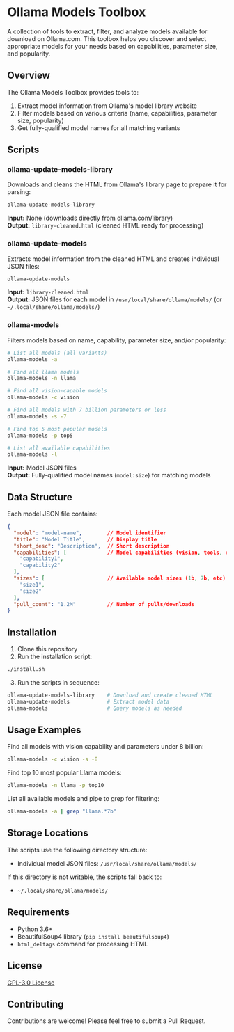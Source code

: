 # Ollama Models Toolbox

A collection of tools to extract, filter, and analyze models available for download on Ollama.com. 
This toolbox helps you discover and select appropriate models for your needs based on capabilities, 
parameter size, and popularity.

## Overview

The Ollama Models Toolbox provides tools to:

1. Extract model information from Ollama's model library website
2. Filter models based on various criteria (name, capabilities, parameter size, popularity)
3. Get fully-qualified model names for all matching variants

## Scripts

### ollama-update-models-library

Downloads and cleans the HTML from Ollama's library page to prepare it for parsing:

```bash
ollama-update-models-library
```

**Input:** None (downloads directly from ollama.com/library)  
**Output:** `library-cleaned.html` (cleaned HTML ready for processing)

### ollama-update-models

Extracts model information from the cleaned HTML and creates individual JSON files:

```bash
ollama-update-models
```

**Input:** `library-cleaned.html`  
**Output:** JSON files for each model in `/usr/local/share/ollama/models/` (or `~/.local/share/ollama/models/`)

### ollama-models

Filters models based on name, capability, parameter size, and/or popularity:

```bash
# List all models (all variants)
ollama-models -a

# Find all llama models
ollama-models -n llama

# Find all vision-capable models
ollama-models -c vision

# Find all models with 7 billion parameters or less
ollama-models -s -7

# Find top 5 most popular models
ollama-models -p top5

# List all available capabilities
ollama-models -l
```

**Input:** Model JSON files  
**Output:** Fully-qualified model names (`model:size`) for matching models

## Data Structure

Each model JSON file contains:

```json
{
  "model": "model-name",        // Model identifier
  "title": "Model Title",       // Display title
  "short_desc": "Description",  // Short description
  "capabilities": [             // Model capabilities (vision, tools, etc)
    "capability1",
    "capability2"
  ],
  "sizes": [                    // Available model sizes (1b, 7b, etc)
    "size1",
    "size2"
  ],
  "pull_count": "1.2M"          // Number of pulls/downloads
}
```

## Installation

1. Clone this repository
2. Run the installation script:

```bash
./install.sh
```

3. Run the scripts in sequence:

```bash
ollama-update-models-library    # Download and create cleaned HTML
ollama-update-models            # Extract model data
ollama-models                   # Query models as needed
```

## Usage Examples

Find all models with vision capability and parameters under 8 billion:
```bash
ollama-models -c vision -s -8
```

Find top 10 most popular Llama models:
```bash
ollama-models -n llama -p top10
```

List all available models and pipe to grep for filtering:
```bash
ollama-models -a | grep "llama.*7b"
```

## Storage Locations

The scripts use the following directory structure:

- Individual model JSON files: `/usr/local/share/ollama/models/`

If this directory is not writable, the scripts fall back to:

- `~/.local/share/ollama/models/`

## Requirements

- Python 3.6+
- BeautifulSoup4 library (`pip install beautifulsoup4`)
- `html_deltags` command for processing HTML 

## License

[GPL-3.0 License](LICENSE)

## Contributing

Contributions are welcome! Please feel free to submit a Pull Request.